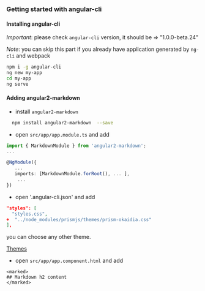 ### Getting started with angular-cli

#### Installing angular-cli

*Important*: please check `angular-cli` version, it should be => "1.0.0-beta.24"

*Note*: you can skip this part if you already have application generated by `ng-cli` and webpack

```bash
npm i -g angular-cli
ng new my-app
cd my-app
ng serve
```

#### Adding angular2-markdown

 - install `angular2-markdown`

 ```bash
   npm install angular2-markdown  --save
 ```

- open `src/app/app.module.ts` and add

```typescript
import { MarkdownModule } from 'angular2-markdown';
...

@NgModule({
   ...
   imports: [MarkdownModule.forRoot(), ... ],
    ...
})
```

- open '.angular-cli.json' and add

```json
"styles": [
  "styles.css",
+  "../node_modules/prismjs/themes/prism-okaidia.css"
],
```
you can choose any other theme.

[Themes](https://github.com/PrismJS/prism-themes)


- open `src/app/app.component.html` and add
```
<marked>
## Markdown h2 content
</marked>
```
